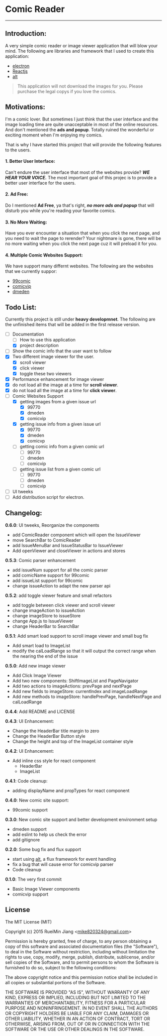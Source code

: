 # Comic Reader
---
## Introduction:

A very simple comic reader or image viewer application that will blow your mind. The following are libraries and framework that I used to create this application:
- [electron](https://github.com/atom/electron)
- [Reactjs](http://facebook.github.io/react/) 
- [alt](https://github.com/goatslacker/alt)

> This application will not download the images for you. Please purchase the legal copys if you love the comics.

## Motivations:

I'm a comic lover. But sometimes I just think that the user interface and the image loading time are quite unacceptable in most of the online resources. And don't mentioned the **ads and popup**. Totally ruined the wonderful or exciting moment when I'm enjoying my comics.

That is why I have started this project that will provide the following features to the users.

#### 1. Better User Interface: 
Can't endure the user interface that most of the websites provide? ***WE HEAR YOUR VOICE.*** The most important goal of this projec is to provide a better user interface for the users.

#### 2. Ad Free: 
Do I mentioned **Ad Free**, ya that's right, ***no more ads and popup*** that will disturb you while you're reading your favorite comics.

#### 3. No More Waiting:
Have you ever encounter a situation that when you click the next page, and you need to wait the page to rerender? Your nightmare is gone, there will be no more waiting when you click the next page cuz it will preload it for you.

#### 4. Multiple Comic Websites Support:
We have support many differnt websites. The following are the websites that we currently suppor:
- [99comic](http://99comic.com/)
- [comicvip](http://www.comicvip.com/)
- [dmeden](http://dmeden.net/)

## Todo List:
Currently this project is still under **heavy developmnet**. The following are the unfinished items that will be added in the first release version.

- [ ] Documentation
  - [ ] How to use this application
  - [x] project description
- [ ] Show the comic info that the user want to follow
- [x] Two different image viewer for the user.
  - [x] scroll viewer
  - [x] click viewer
  - [x] toggle these two viewers
- [x]  Performance enhancement for image viewer
  - [x] do not load all the image at a time for **scroll viewer**.
  - [x] do not load all the image at a time for **click viewer**.
- [ ] Comic Websites Support
  - [x] getting images from a given issue url
    - [x] 99770
    - [x] dmeden
    - [x] comicvip
  - [x] getting issue info from a given issue url
    - [x] 99770
    - [x] dmeden
    - [x] comicvp
  - [ ] getting comic info from a given comic url
    - [ ] 99770
    - [ ] dmeden
    - [ ] comicvip
  - [ ] getting issue list from a given comic url
    - [ ] 99770
    - [ ] dmeden
    - [ ] comicvip
- [ ] UI tweeks
- [ ] Add distribution script for electron. 

## Changelog:
**0.6.0**: UI tweeks, Reorganize the components
- add ComicReader component which will open the IssueViewer
- move SearchBar to ComicReader
- add IssueMenuBar and IssueStatusBar to IssueViewer
- Add openViewer and closeViewer in actions and stores

**0.5.3**: Comic parser enhancement
- add issueNum support for all the comic parser
- add comicName support for 99comic
- add issueList support for 99comic
- change issueAction to adapt the new parser api

**0.5.2**: add toggle viewer feature and small refactors
- add toggle between click viewer and scroll viewer
- change imageAction to issueAction
- change imageStore to issueStore
- change App.js to IssueViewer
- change HeaderBar to SearchBar

**0.5.1**: Add smart load support to scroll image viewer and small bug fix
- Add smart load to ImageList
- modify the calLoadRange so that it will output the correct range when the nearing the end of the issue

**0.5.0**: Add new image viewer
- Add Click Image Viewer
- Add two new components: ShiftImageList and PageNavigator
- Add two actions to imageActions: prevPage and nextPage
- Add new fields to imageStore: currentIndex and imageLoadRange
- Add new methods to imageStore: handlePrevPage, handleNextPage and calLoadRange


**0.4.4**: Add README and LICENSE

**0.4.3**: UI Enhancement:
- Change the HeaderBar title margin to zero
- Change the HeaderBar Button style
- Change the height and top of the ImageList container style

**0.4.2**: UI Enhancement:
- Add inline css style for react component
  - HeaderBar
  - ImageList

**0.4.1**: Code cleanup:
- adding displayName and propTypes for react component

**0.4.0**: New comic site support:
- 99comic support

**0.3.0**: New comic site support and better development environment setup
- dmeden support
- add eslint to help us check the error
- add gitignore

**0.2.0**: Some bug fix and flux support
- start using [alt](https://github.com/goatslacker/alt), a flux framework for event handling
- fix a bug that will cause error for comicvip parser 
- Code cleanup

**0.1.0**: The very first commit
- Basic Image Viewer components
- comicvip support

## License
The MIT License (MIT)

Copyright (c) 2015 RueiMin Jiang \<mike820324@gmail.com\>

Permission is hereby granted, free of charge, to any person obtaining a copy
of this software and associated documentation files (the "Software"), to deal
in the Software without restriction, including without limitation the rights
to use, copy, modify, merge, publish, distribute, sublicense, and/or sell
copies of the Software, and to permit persons to whom the Software is
furnished to do so, subject to the following conditions:

The above copyright notice and this permission notice shall be included in
all copies or substantial portions of the Software.

THE SOFTWARE IS PROVIDED "AS IS", WITHOUT WARRANTY OF ANY KIND, EXPRESS OR
IMPLIED, INCLUDING BUT NOT LIMITED TO THE WARRANTIES OF MERCHANTABILITY,
FITNESS FOR A PARTICULAR PURPOSE AND NONINFRINGEMENT. IN NO EVENT SHALL THE
AUTHORS OR COPYRIGHT HOLDERS BE LIABLE FOR ANY CLAIM, DAMAGES OR OTHER
LIABILITY, WHETHER IN AN ACTION OF CONTRACT, TORT OR OTHERWISE, ARISING FROM,
OUT OF OR IN CONNECTION WITH THE SOFTWARE OR THE USE OR OTHER DEALINGS IN
THE SOFTWARE.
